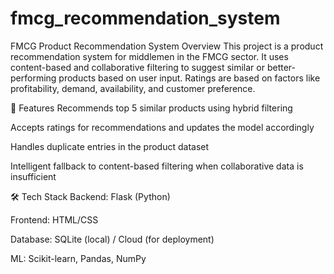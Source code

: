 # fmcg_recommendation_system
FMCG Product Recommendation System
Overview
This project is a product recommendation system for middlemen in the FMCG sector. It uses content-based and collaborative filtering to suggest similar or better-performing products based on user input. Ratings are based on factors like profitability, demand, availability, and customer preference.

🚀 Features
Recommends top 5 similar products using hybrid filtering

Accepts ratings for recommendations and updates the model accordingly

Handles duplicate entries in the product dataset

Intelligent fallback to content-based filtering when collaborative data is insufficient

🛠 Tech Stack
Backend: Flask (Python)

Frontend: HTML/CSS

Database: SQLite (local) / Cloud (for deployment)

ML: Scikit-learn, Pandas, NumPy
